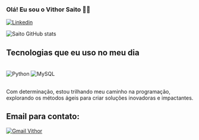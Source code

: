 ### Olá! Eu sou o Vithor Saito 🙋‍♂️
[![Linkedin](https://img.shields.io/badge/LinkedIn-0077B5?style=for-the-badge&logo=linkedin&logoColor=white)](https://www.linkedin.com/in/vithor-saito/)

![Saito GitHub stats](https://github-readme-stats.vercel.app/api?username=DevVithor&show_icons=true&theme=tokyonight)

## Tecnologias que eu uso no meu dia

<div style="display: inline_block"><br/>
 <img align ="center" alt="Python" src=" https://img.shields.io/badge/Python-14354C?style=for-the-badge&logo=python&logoColor=white" />
<img align = "center" alt="MySQL" src=" https://img.shields.io/badge/MySQL-00000F?style=for-the-badge&logo=mysql&logoColor=white" />
</div><br/>

Com determinação, estou trilhando meu caminho na programação, explorando os métodos ágeis para criar soluções inovadoras e impactantes.

## Email para contato:

[![Gmail Vithor](https://img.shields.io/badge/Gmail-D14836?style=for-the-badge&logo=gmail&logoColor=white)](https:/vithorsaito2@gmail.com/)
